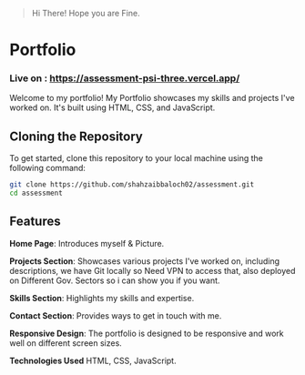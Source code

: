 >Hi There! Hope you are Fine.

# Portfolio
### Live on : https://assessment-psi-three.vercel.app/

Welcome to my portfolio! My Portfolio showcases my skills and projects I've worked on. It's built using HTML, CSS, and JavaScript.

## Cloning the Repository

To get started, clone this repository to your local machine using the following command:

```bash
git clone https://github.com/shahzaibbaloch02/assessment.git
cd assessment
```

## Features

**Home Page**: Introduces myself & Picture.


**Projects Section**: Showcases various projects I've worked on, including descriptions, we have Git locally so Need VPN to access that, also deployed on Different Gov. Sectors so i can show you if you want.


**Skills Section**: Highlights my skills and expertise.


**Contact Section**: Provides ways to get in touch with me.


**Responsive Design**: The portfolio is designed to be responsive and work well on different screen sizes.


**Technologies Used**
HTML,
CSS,
JavaScript.

